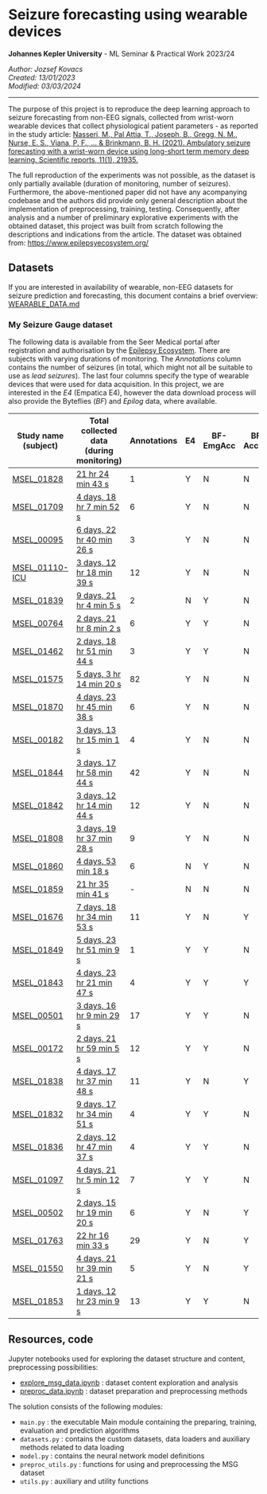 Seizure forecasting using wearable devices
==================================
**Johannes Kepler University** - ML Seminar & Practical Work 2023/24  

*Author: Jozsef Kovacs*  
*Created: 13/01/2023*  
*Modified: 03/03/2024*

---

The purpose of this project is to reproduce the deep learning approach to seizure forecasting from non-EEG signals,
collected from wrist-worn wearable devices that collect physiological patient parameters - as reported in the study
article:
    [Nasseri, M., Pal Attia, T., Joseph, B., Gregg, N. M., Nurse, E. S., Viana, P. F., ... & Brinkmann, B. H. (2021).
    Ambulatory seizure forecasting with a wrist-worn device using long-short term memory deep learning.
    Scientific reports, 11(1), 21935.](https://www.nature.com/articles/s41598-021-01449-2)

The full reproduction of the experiments was not possible, as the dataset is only partially available (duration of
monitoring, number of seizures). Furthermore, the above-mentioned paper did not have any acompanying codebase and
the authors did provide only general description about the implementation of preprocessing, training, testing.
Consequently, after analysis and a number of preliminary explorative experiments with the obtained dataset, 
this project was built from scratch following  the descriptions and indications from the article. 
The dataset was obtained from: https://www.epilepsyecosystem.org/

## Datasets

If you are interested in availability of wearable, non-EEG datasets for seizure prediction and forecasting, 
this document contains a brief overview: [WEARABLE_DATA.md](../../data/WEARABLE_DATA.md)   

### My Seizure Gauge dataset  

The following data is available from the Seer Medical portal after registration and authorisation by the 
[Epilepsy Ecosystem](https://www.epilepsyecosystem.org/). There are subjects with varying durations of
monitoring. The *Annotations* column contains the number of seizures (in total, which might not all be 
suitable to use as *lead seizures*). The last four columns specify the type of wearable devices that were
used for data acquisition. In this project, we are interested in the *E4* (Empatica E4), however the data
download process will also provide the Byteflies (*BF*) and *Epilog* data, where available.   


| Study name (subject)                                                                       | Total collected data (during monitoring)                                                              | Annotations | E4 | BF-EmgAcc | BF-AccPpg | Epilog |
|--------------------------------------------------------------------------------------------| ----------------------------------------------------------------------------------------------------- | ----------- | -- | --------- | --------- | ------ |
| [MSEL_01828](https://app.seermedical.com/studies/9ef709ff-51f6-493f-aabb-3fa8eb3eca12)     | [21 hr 24 min 43 s](https://app.seermedical.com/studies/9ef709ff-51f6-493f-aabb-3fa8eb3eca12)         | 1           | Y  | N         | N         | N      |
| [MSEL_01709](https://app.seermedical.com/studies/f12d339c-9e10-4990-a22f-daf026c3fd71)     | [4 days, 18 hr 7 min 52 s](https://app.seermedical.com/studies/f12d339c-9e10-4990-a22f-daf026c3fd71)  | 6           | Y  | N         | N         | N      |
| [MSEL_00095](https://app.seermedical.com/studies/ab50e3dd-4901-4efb-a08a-bc4123fd793d)     | [6 days, 22 hr 40 min 26 s](https://app.seermedical.com/studies/ab50e3dd-4901-4efb-a08a-bc4123fd793d) | 3           | Y  | N         | N         | N      |
| [MSEL_01110-ICU](https://app.seermedical.com/studies/ab1d9a55-190a-431f-ad31-653e137f584c) | [3 days, 12 hr 18 min 39 s](https://app.seermedical.com/studies/ab1d9a55-190a-431f-ad31-653e137f584c) | 12          | Y  | N         | N         | N      |
| [MSEL_01839](https://app.seermedical.com/studies/339e629a-588a-4581-8bca-339202ae1c46)     | [9 days, 21 hr 4 min 5 s](https://app.seermedical.com/studies/339e629a-588a-4581-8bca-339202ae1c46)   | 2           | N  | Y         | N         | N      |
| [MSEL_00764](https://app.seermedical.com/studies/d56246f3-aa34-444d-9d95-28920c1e3507)     | [2 days, 21 hr 8 min 2 s](https://app.seermedical.com/studies/d56246f3-aa34-444d-9d95-28920c1e3507)   | 6           | Y  | Y         | N         | N      |
| [MSEL_01462](https://app.seermedical.com/studies/6dc191c3-45c0-4990-bdf0-8dc6060d1f6e)     | [2 days, 18 hr 51 min 44 s](https://app.seermedical.com/studies/6dc191c3-45c0-4990-bdf0-8dc6060d1f6e) | 3           | Y  | Y         | N         | N      |
| [MSEL_01575](https://app.seermedical.com/studies/3112c100-d71e-438f-96e5-4defc3b9cfa7)     | [5 days, 3 hr 14 min 20 s](https://app.seermedical.com/studies/3112c100-d71e-438f-96e5-4defc3b9cfa7)  | 82          | Y  | N         | N         | N      |
| [MSEL_01870](https://app.seermedical.com/studies/d047df75-f5ea-4e67-8bde-40eae6125016)     | [4 days, 23 hr 45 min 38 s](https://app.seermedical.com/studies/d047df75-f5ea-4e67-8bde-40eae6125016) | 6           | Y  | N         | N         | N      |
| [MSEL_00182](https://app.seermedical.com/studies/c5f9c2a1-81c5-404c-ae40-e55b606e4cd1)     | [3 days, 13 hr 15 min 1 s](https://app.seermedical.com/studies/c5f9c2a1-81c5-404c-ae40-e55b606e4cd1)  | 4           | Y  | N         | N         | N      |
| [MSEL_01844](https://app.seermedical.com/studies/bab85744-4040-4496-b35e-dfb1ed638b73)     | [3 days, 17 hr 58 min 44 s](https://app.seermedical.com/studies/bab85744-4040-4496-b35e-dfb1ed638b73) | 42          | Y  | N         | N         | N      |
| [MSEL_01842](https://app.seermedical.com/studies/72397e46-c424-4580-af50-1c460894664d)     | [3 days, 12 hr 14 min 44 s](https://app.seermedical.com/studies/72397e46-c424-4580-af50-1c460894664d) | 12          | Y  | N         | N         | N      |
| [MSEL_01808](https://app.seermedical.com/studies/fba0f4f1-29c5-4387-b076-c6f788bbcaca)     | [3 days, 19 hr 37 min 28 s](https://app.seermedical.com/studies/fba0f4f1-29c5-4387-b076-c6f788bbcaca) | 9           | Y  | N         | N         | N      |
| [MSEL_01860](https://app.seermedical.com/studies/446364b3-ccb3-4927-8a32-f70ab0f5aa13)     | [4 days, 53 min 18 s](https://app.seermedical.com/studies/446364b3-ccb3-4927-8a32-f70ab0f5aa13)       | 6           | N  | Y         | N         | Y      |
| [MSEL_01859](https://app.seermedical.com/studies/fa0ddd6c-49e7-4fca-a2e6-6f93cd4f31e7)     | [21 hr 35 min 41 s](https://app.seermedical.com/studies/fa0ddd6c-49e7-4fca-a2e6-6f93cd4f31e7)         | \-          | N  | N         | N         | Y      |
| [MSEL_01676](https://app.seermedical.com/studies/2cec788f-8577-4142-bd5e-696a72fcdcda)     | [7 days, 18 hr 34 min 53 s](https://app.seermedical.com/studies/2cec788f-8577-4142-bd5e-696a72fcdcda) | 11          | Y  | N         | Y         | N      |
| [MSEL_01849](https://app.seermedical.com/studies/e41cb887-67a4-4f24-bdf3-a2b7fb94d67d)     | [5 days, 23 hr 51 min 9 s](https://app.seermedical.com/studies/e41cb887-67a4-4f24-bdf3-a2b7fb94d67d)  | 1           | Y  | Y         | N         | N      |
| [MSEL_01843](https://app.seermedical.com/studies/069d4a4e-35cc-44cd-874a-d68d27d0a620)     | [4 days, 23 hr 21 min 47 s](https://app.seermedical.com/studies/069d4a4e-35cc-44cd-874a-d68d27d0a620) | 4           | Y  | Y         | Y         | N      |
| [MSEL_00501](https://app.seermedical.com/studies/4f88cf00-8bf3-43fd-970d-9e434acf6edb)     | [3 days, 16 hr 9 min 29 s](https://app.seermedical.com/studies/4f88cf00-8bf3-43fd-970d-9e434acf6edb)  | 17          | Y  | Y         | N         | N      |
| [MSEL_00172](https://app.seermedical.com/studies/92434006-5506-4d4a-97e4-f7232dfd68bd)     | [2 days, 21 hr 59 min 5 s](https://app.seermedical.com/studies/92434006-5506-4d4a-97e4-f7232dfd68bd)  | 12          | Y  | Y         | N         | N      |
| [MSEL_01838](https://app.seermedical.com/studies/372482db-bcd8-4c79-85aa-16de76d8df69)     | [4 days, 17 hr 37 min 48 s](https://app.seermedical.com/studies/372482db-bcd8-4c79-85aa-16de76d8df69) | 11          | Y  | N         | Y         | N      |
| [MSEL_01832](https://app.seermedical.com/studies/240cbd53-3c68-4358-b30b-52a50c55c6f0)     | [9 days, 17 hr 34 min 51 s](https://app.seermedical.com/studies/240cbd53-3c68-4358-b30b-52a50c55c6f0) | 4           | Y  | Y         | N         | N      |
| [MSEL_01836](https://app.seermedical.com/studies/d4a2290e-b602-4ff3-9a07-b92e851b7c94)     | [2 days, 12 hr 47 min 37 s](https://app.seermedical.com/studies/d4a2290e-b602-4ff3-9a07-b92e851b7c94) | 4           | Y  | Y         | N         | N      |
| [MSEL_01097](https://app.seermedical.com/studies/fff9aaa9-b104-46e8-9227-b1b76d6f333e)     | [4 days, 21 hr 5 min 12 s](https://app.seermedical.com/studies/fff9aaa9-b104-46e8-9227-b1b76d6f333e)  | 7           | Y  | Y         | N         | N      |
| [MSEL_00502](https://app.seermedical.com/studies/19c473e1-14a3-4957-aab5-a5e0f59bc947)     | [2 days, 15 hr 19 min 20 s](https://app.seermedical.com/studies/19c473e1-14a3-4957-aab5-a5e0f59bc947) | 6           | Y  | N         | Y         | N      |
| [MSEL_01763](https://app.seermedical.com/studies/5feefd8a-fdc5-4b9c-8f2e-cba554d0398e)     | [22 hr 16 min 33 s](https://app.seermedical.com/studies/5feefd8a-fdc5-4b9c-8f2e-cba554d0398e)         | 29          | Y  | N         | Y         | N      |
| [MSEL_01550](https://app.seermedical.com/studies/1260d1ec-ba45-4360-8d64-99e5b8e2b3a4)     | [4 days, 21 hr 39 min 21 s](https://app.seermedical.com/studies/1260d1ec-ba45-4360-8d64-99e5b8e2b3a4) | 5           | Y  | N         | Y         | N      |
| [MSEL_01853](https://app.seermedical.com/studies/82730685-2ac8-4be4-a297-1167008bc7d7)     | [1 days, 12 hr 23 min 9 s](https://app.seermedical.com/studies/82730685-2ac8-4be4-a297-1167008bc7d7)  | 13          | Y  | Y         | N         | N      |


## Resources, code

Jupyter notebooks used for exploring the dataset structure and content, preprocessing possibilities:
* [explore_msg_data.ipynb](explore_msg_data.ipynb)  :   dataset content exploration and analysis  
* [preproc_data.ipynb](preproc_data.ipynb)       :   dataset preparation and preprocessing methods  

The solution consists of the following modules:  
* `main.py`     : the executable Main module containing the preparing, training, evaluation and prediction algorithms
* `datasets.py` : contains the custom datasets, data loaders and auxiliary methods related to data loading
* `model.py`    : contains the neural network model definitions
* `preproc_utils.py`    : functions for using and preprocessing the MSG dataset
* `utils.py`    : auxiliary and utility functions